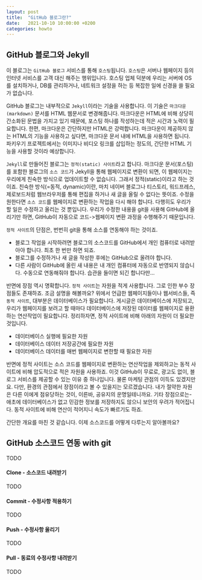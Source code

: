 ```yaml
---
layout: post
title:  "GitHub 블로그란?"
date:   2021-10-10 10:00:00 +0200
categories: howto
---
```


## GitHub 블로그와 Jekyll

이 블로그는 `GitHub 블로그` 서비스를 통해 `호스팅`됩니다. `호스팅`은 서버나 웹페이지 등의 인터넷 서비스를 고객 대신 해주는 행위입니다. 호스팅 업체 덕분에 우리는 서버에 OS를 설치하거나, DB를 관리하거나, 네트워크 설정을 하는 등 복잡한 일에 신경을 쓸 필요가 없습니다.

GitHub 블로그는 내부적으로 `Jekyll`이라는 기술을 사용합니다. 이 기술은 `마크다운(markdown)` 문서를 HTML 웹문서로 변경해줍니다. 마크다운은 HTML에 비해 상당히 간소화된 문법을 가지고 있기 때문에, 포스팅 하나를 작성하는데 적은 시간과 노력이 필요합니다. 한편, 마크다운은 간단하지만 HTML은 강력합니다. 마크다운이 제공하지 않는 HTML의 기능을 사용하고 싶다면, 마크다운 문서 내에 HTML을 사용하면 됩니다. 파키우기 프로젝트에서는 이미지나 비디오 링크를 삽입하는 정도의, 간단한 HTML 기능을 사용할 것이라 예상합니다.

`Jekyll`로 만들어진 블로그는 `정적(static) 사이트`라고 합니다. 마크다운 문서(포스팅)를 포함한 블로그의 `소스 코드`가 Jekyll을 통해 웹페이지로 변환이 되면, 이 웹페이지는 우리에게 친숙한 방식으로 업데이트할 수 없습니다. 그래서 정적(static)이라고 하는 것이죠. 친숙한 방식(=동적, dynamic)이란, 마치 네이버 블로그나 티스토리, 워드프레스, 제로보드처럼 웹브라우저를 통해 편집을 하거나 새 글을 올릴 수 없다는 뜻이죠. 수정을 원한다면 `소스 코드`를 웹페이지로 변환하는 작업을 다시 해야 합니다. 다행히도 우리가 할 일은 수정하고 올리는 것 뿐입니다. 우리가 수정한 내용을 git을 사용해 GitHub에 올리기만 하면, GitHub이 자동으로 코드->웹페이지 변환 과정을 수행해주기 때문입니다.

`정적 사이트`의 단점은, 번번히 git을 통해 소스를 연동해야 하는 것이죠.
- 블로그 작업을 시작하려면 블로그의 소스코드를 GitHub에서 개인 컴퓨터로 내려받아야 합니다. 최초 한 번만 하면 되죠.
- 블로그를 수정하거나 새 글을 작성한 후에는 GitHub으로 올려야 합니다. 
- 다른 사람이 GitHub에 올린 새 내용은 내 개인 컴퓨터에 자동으로 반영되지 않습니다. 수동으로 연동해줘야 합니다. 습관을 들이면 되긴 합니다만...

반면에 장점 역시 명확합니다. `정적 사이트`는 자원을 적게 사용합니다. 그로 인한 부수 장점들도 존재하죠. 조금 설명을 해볼까요? 위에서 언급한 웹페이지들이나 웹서비스들, 즉 `동적 사이트`, 대부분은 데이터베이스가 필요합니다. 게시글은 데이터베이스에 저장되고, 우리가 웹페이지를 보려고 할 때마다 데이터베이스에 저장된 데이터를 웹페이지로 용환하는 연산작업이 필요합니다. 정리하자면, 정적 사이트에 비해 아래의 자원이 더 필요한 것입니다.
- 데이터베이스 실행에 필요한 자원
- 데이터베이스 데이터 저장공간에 필요한 자원
- 데이터베이스 데이터를 매번 웹페이지로 변한할 때 필요한 자원

반면에 정적 사이트는 소스 코드를 웹페이지로 변환하는 연산작업을 제외하고는 동적 사이트에 비해 압도적으로 적은 자원을 사용하죠. 이것 GitHub이 무료로, 광고도 없이, 블로그 서비스를 제공할 수 있는 이유 중 하나입니다. 물론 마케팅 관점의 이득도 있겠지만요. 다만, 환경의 관점에서 장점이라고 볼 수 있을지는 모르겠습니다. 내가 절약한 자원은 다른 이에게 점유당하는 것이, 이른바, 공유지의 운명일테니까요. 기타 장점으로는- 애초에 데이터베이스가 없고 민감한 정보를 저장하지도 않으니 보안의 우려가 적어집니다. 동적 사이트에 비해 연산이 적어지니 속도가 빠르기도 하죠.

간단한 개요를 마친 것 같습니다. 이제 소스코드를 어떻게 다루는지 알아볼까요?

## GitHub 소스코드 연동 with git

TODO

#### Clone - 소스코드 내려받기

TODO

#### Commit - 수정사항 적용하기

TODO

#### Push - 수정사항 올리기

TODO

#### Pull  - 동료의 수정사항 내려받기

TODO
